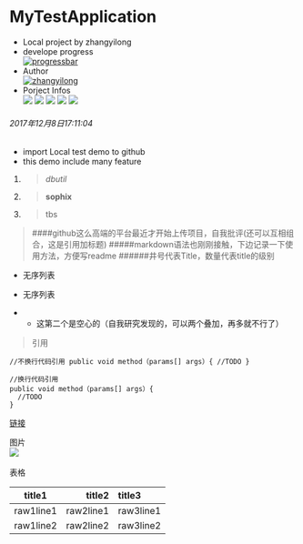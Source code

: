 # MyTestApplication
- Local project by zhangyilong  
- develope progress  
[![progressbar](http://progressed.io/bar/1?title=progressed)](https://www.baidu.com)  
- Author  
[![zhangyilong](https://img.shields.io/badge/zhang-yilong-green.svg?style=for-the-badge)]()  
- Porject Infos  
[![](https://img.shields.io/github/issues/316011989/MyTestApplication.svg)](https://github.com/316011989/MyTestApplication/issues)
[![](https://img.shields.io/github/forks/316011989/MyTestApplication.svg)](https://github.com/316011989/MyTestApplication/network)
[![](https://img.shields.io/github/stars/316011989/MyTestApplication.svg)](https://github.com/316011989/MyTestApplication/stargazers)
[![](https://travis-ci.org/316011989/MyTestApplication.svg?branch=master)](https://travis-ci.org/316011989/MyTestApplication)
[![](https://img.shields.io/github/release/316011989/MyTestApplication.svg)](https://github.com/316011989/MyTestApplication.svg/releases)
  
  
###### 2017年12月8日17:11:04
- import Local test demo to github
- this demo include many feature
1. >*dbutil*
2. >**sophix**
3. >tbs
  
> ####github这么高端的平台最近才开始上传项目，自我批评(还可以互相组合，这是引用加标题)
#####markdown语法也刚刚接触，下边记录一下使用方法，方便写readme
######井号代表Title，数量代表title的级别

- 无序列表
* 无序列表
- - 这第二个是空心的（自我研究发现的，可以两个叠加，再多就不行了）

> 引用 

`
//不换行代码引用
public void method（params[] args）{
  //TODO
}
 `
   
   
```
//换行代码引用
public void method（params[] args）{
  //TODO
}
```

[链接](http://www.baidu.com)  

图片  
![](https://avatars2.githubusercontent.com/u/5856754?s=40&v=4)    

表格  

|title1|title2|title3|
|:--:|--:|:--|
|raw1line1|raw2line1|raw3line1|
|raw1line2|raw2line2|raw3line2|



